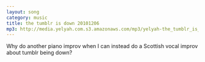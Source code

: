 ```yaml
---
layout: song
category: music
title: the tumblr is down 20101206
mp3: http://media.yelyah.com.s3.amazonaws.com/mp3/yelyah-the_tumblr_is_down_20101206.mp3"
---
```

Why do another piano improv when I can instead do a Scottish vocal improv about tumblr being down?

